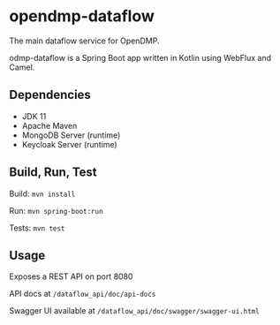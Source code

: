 # opendmp-dataflow

The main dataflow service for OpenDMP.

odmp-dataflow is a Spring Boot app written in Kotlin using WebFlux and Camel.

## Dependencies

- JDK 11
- Apache Maven
- MongoDB Server (runtime)
- Keycloak Server (runtime)

## Build, Run, Test

Build: `mvn install`

Run: `mvn spring-boot:run`

Tests: `mvn test`

## Usage
Exposes a REST API on port 8080

API docs at `/dataflow_api/doc/api-docs`

Swagger UI available at `/dataflow_api/doc/swagger/swagger-ui.html`